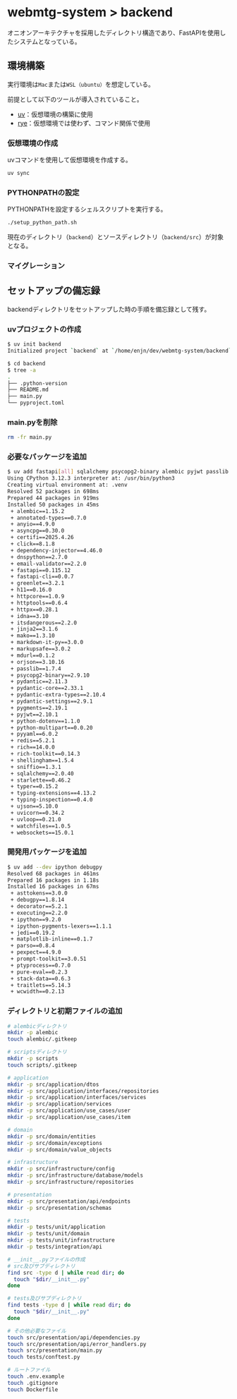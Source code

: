 # webmtg-system > backend

オニオンアーキテクチャを採用したディレクトリ構造であり、FastAPIを使用したシステムとなっている。

## 環境構築

実行環境は`Mac`または`WSL（ubuntu）`を想定している。

前提として以下のツールが導入されていること。

- [uv](https://github.com/astral-sh/uv)：仮想環境の構築に使用
- [rye](https://github.com/astral-sh/rye)：仮想環境では使わず、コマンド関係で使用

### 仮想環境の作成

uvコマンドを使用して仮想環境を作成する。

```bash
uv sync
```

### PYTHONPATHの設定

PYTHONPATHを設定するシェルスクリプトを実行する。

```bash
./setup_python_path.sh
```

現在のディレクトリ（`backend`）とソースディレクトリ（`backend/src`）が対象となる。

### マイグレーション

## セットアップの備忘録

backendディレクトリをセットアップした時の手順を備忘録として残す。

### uvプロジェクトの作成

```bash
$ uv init backend
Initialized project `backend` at `/home/enjn/dev/webmtg-system/backend`
```

```bash
$ cd backend
$ tree -a
.
├── .python-version
├── README.md
├── main.py
└── pyproject.toml
```

### main.pyを削除

```bash
rm -fr main.py
```

### 必要なパッケージを追加

```bash
$ uv add fastapi[all] sqlalchemy psycopg2-binary alembic pyjwt passlib dependency-injector asyncpg redis
Using CPython 3.12.3 interpreter at: /usr/bin/python3
Creating virtual environment at: .venv
Resolved 52 packages in 698ms
Prepared 44 packages in 919ms
Installed 50 packages in 45ms
 + alembic==1.15.2
 + annotated-types==0.7.0
 + anyio==4.9.0
 + asyncpg==0.30.0
 + certifi==2025.4.26
 + click==8.1.8
 + dependency-injector==4.46.0
 + dnspython==2.7.0
 + email-validator==2.2.0
 + fastapi==0.115.12
 + fastapi-cli==0.0.7
 + greenlet==3.2.1
 + h11==0.16.0
 + httpcore==1.0.9
 + httptools==0.6.4
 + httpx==0.28.1
 + idna==3.10
 + itsdangerous==2.2.0
 + jinja2==3.1.6
 + mako==1.3.10
 + markdown-it-py==3.0.0
 + markupsafe==3.0.2
 + mdurl==0.1.2
 + orjson==3.10.16
 + passlib==1.7.4
 + psycopg2-binary==2.9.10
 + pydantic==2.11.3
 + pydantic-core==2.33.1
 + pydantic-extra-types==2.10.4
 + pydantic-settings==2.9.1
 + pygments==2.19.1
 + pyjwt==2.10.1
 + python-dotenv==1.1.0
 + python-multipart==0.0.20
 + pyyaml==6.0.2
 + redis==5.2.1
 + rich==14.0.0
 + rich-toolkit==0.14.3
 + shellingham==1.5.4
 + sniffio==1.3.1
 + sqlalchemy==2.0.40
 + starlette==0.46.2
 + typer==0.15.2
 + typing-extensions==4.13.2
 + typing-inspection==0.4.0
 + ujson==5.10.0
 + uvicorn==0.34.2
 + uvloop==0.21.0
 + watchfiles==1.0.5
 + websockets==15.0.1
```

### 開発用パッケージを追加

```bash
$ uv add --dev ipython debugpy
Resolved 68 packages in 461ms
Prepared 16 packages in 1.18s
Installed 16 packages in 67ms
 + asttokens==3.0.0
 + debugpy==1.8.14
 + decorator==5.2.1
 + executing==2.2.0
 + ipython==9.2.0
 + ipython-pygments-lexers==1.1.1
 + jedi==0.19.2
 + matplotlib-inline==0.1.7
 + parso==0.8.4
 + pexpect==4.9.0
 + prompt-toolkit==3.0.51
 + ptyprocess==0.7.0
 + pure-eval==0.2.3
 + stack-data==0.6.3
 + traitlets==5.14.3
 + wcwidth==0.2.13
```

### ディレクトリと初期ファイルの追加

```bash
# alembicディレクトリ
mkdir -p alembic
touch alembic/.gitkeep

# scriptsディレクトリ
mkdir -p scripts
touch scripts/.gitkeep

# application
mkdir -p src/application/dtos
mkdir -p src/application/interfaces/repositories
mkdir -p src/application/interfaces/services
mkdir -p src/application/services
mkdir -p src/application/use_cases/user
mkdir -p src/application/use_cases/item

# domain
mkdir -p src/domain/entities
mkdir -p src/domain/exceptions
mkdir -p src/domain/value_objects

# infrastructure
mkdir -p src/infrastructure/config
mkdir -p src/infrastructure/database/models
mkdir -p src/infrastructure/repositories

# presentation
mkdir -p src/presentation/api/endpoints
mkdir -p src/presentation/schemas

# tests
mkdir -p tests/unit/application
mkdir -p tests/unit/domain
mkdir -p tests/unit/infrastructure
mkdir -p tests/integration/api

# __init__.pyファイルの作成
# src及びサブディレクトリ
find src -type d | while read dir; do
  touch "$dir/__init__.py"
done

# tests及びサブディレクトリ
find tests -type d | while read dir; do
  touch "$dir/__init__.py"
done

# その他必要なファイル
touch src/presentation/api/dependencies.py
touch src/presentation/api/error_handlers.py
touch src/presentation/main.py
touch tests/conftest.py

# ルートファイル
touch .env.example
touch .gitignore
touch Dockerfile
```
